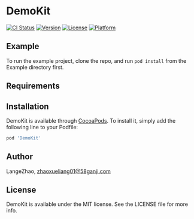 # DemoKit

[![CI Status](https://img.shields.io/travis/LangeZhao/DemoKit.svg?style=flat)](https://travis-ci.org/LangeZhao/DemoKit)
[![Version](https://img.shields.io/cocoapods/v/DemoKit.svg?style=flat)](https://cocoapods.org/pods/DemoKit)
[![License](https://img.shields.io/cocoapods/l/DemoKit.svg?style=flat)](https://cocoapods.org/pods/DemoKit)
[![Platform](https://img.shields.io/cocoapods/p/DemoKit.svg?style=flat)](https://cocoapods.org/pods/DemoKit)

## Example

To run the example project, clone the repo, and run `pod install` from the Example directory first.

## Requirements

## Installation

DemoKit is available through [CocoaPods](https://cocoapods.org). To install
it, simply add the following line to your Podfile:

```ruby
pod 'DemoKit'
```

## Author

LangeZhao, zhaoxueliang01@58ganji.com

## License

DemoKit is available under the MIT license. See the LICENSE file for more info.
